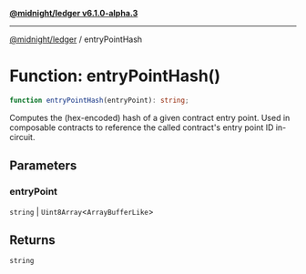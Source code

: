 [**@midnight/ledger v6.1.0-alpha.3**](../README.md)

***

[@midnight/ledger](../globals.md) / entryPointHash

# Function: entryPointHash()

```ts
function entryPointHash(entryPoint): string;
```

Computes the (hex-encoded) hash of a given contract entry point. Used in
composable contracts to reference the called contract's entry point ID
in-circuit.

## Parameters

### entryPoint

`string` | `Uint8Array`\<`ArrayBufferLike`\>

## Returns

`string`
